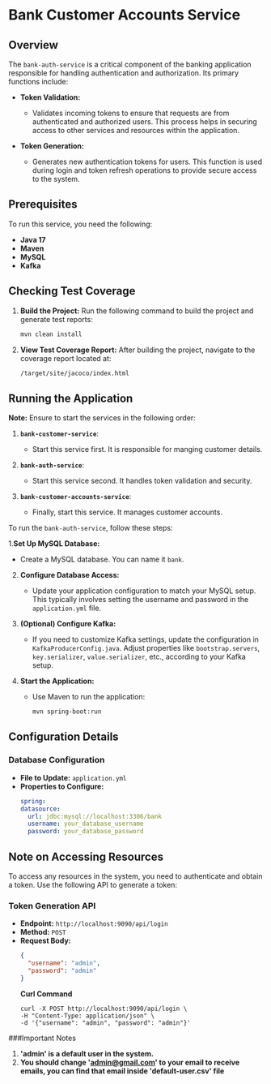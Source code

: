 # Bank Customer Accounts Service

## Overview

The `bank-auth-service` is a critical component of the banking application responsible for handling authentication and authorization. Its primary functions include:

- **Token Validation:**
   - Validates incoming tokens to ensure that requests are from authenticated and authorized users. This process helps in securing access to other services and resources within the application.

- **Token Generation:**
   - Generates new authentication tokens for users. This function is used during login and token refresh operations to provide secure access to the system.

## Prerequisites

To run this service, you need the following:

- **Java 17**
- **Maven**
- **MySQL**
- **Kafka**

## Checking Test Coverage

1. **Build the Project:**
   Run the following command to build the project and generate test reports:
   ```sh
   mvn clean install
   ```
2. **View Test Coverage Report:**
   After building the project, navigate to the coverage report located at:
   ```sh
   /target/site/jacoco/index.html
   ```

## Running the Application

**Note:** Ensure to start the services in the following order:

1. **`bank-customer-service`**:
    - Start this service first. It is responsible for manging customer details.

2. **`bank-auth-service`**:
    - Start this service second. It handles token validation and security.

3. **`bank-customer-accounts-service`**:
    - Finally, start this service. It manages customer accounts.


To run the `bank-auth-service`, follow these steps:

1.**Set Up MySQL Database:**
- Create a MySQL database. You can name it `bank`.

2. **Configure Database Access:**
    - Update your application configuration to match your MySQL setup. This typically involves setting the username and password in the `application.yml` file.

3. **(Optional) Configure Kafka:**
    - If you need to customize Kafka settings, update the configuration in `KafkaProducerConfig.java`. Adjust properties like `bootstrap.servers`, `key.serializer`, `value.serializer`, etc., according to your Kafka setup.

4. **Start the Application:**
    - Use Maven to run the application:
      ```sh
      mvn spring-boot:run
      ```

## Configuration Details

### Database Configuration

- **File to Update:** `application.yml`
- **Properties to Configure:**
  ```yml
  spring:
  datasource:
    url: jdbc:mysql://localhost:3306/bank
    username: your_database_username
    password: your_database_password
  ```
## Note on Accessing Resources

To access any resources in the system, you need to authenticate and obtain a token. Use the following API to generate a token:

### Token Generation API

- **Endpoint:** `http://localhost:9090/api/login`
- **Method:** `POST`
- **Request Body:**
  ```json
  {
    "username": "admin",
    "password": "admin"
  }
  ```
  **Curl Command**
  ```curl 
  curl -X POST http://localhost:9090/api/login \
  -H "Content-Type: application/json" \
  -d '{"username": "admin", "password": "admin"}'
  ```
###Important Notes
 1. **'admin' is a default user in the system.**
 2. **You should change 'admin@gmail.com' to your email to receive emails, you can find that email inside 'default-user.csv' file**